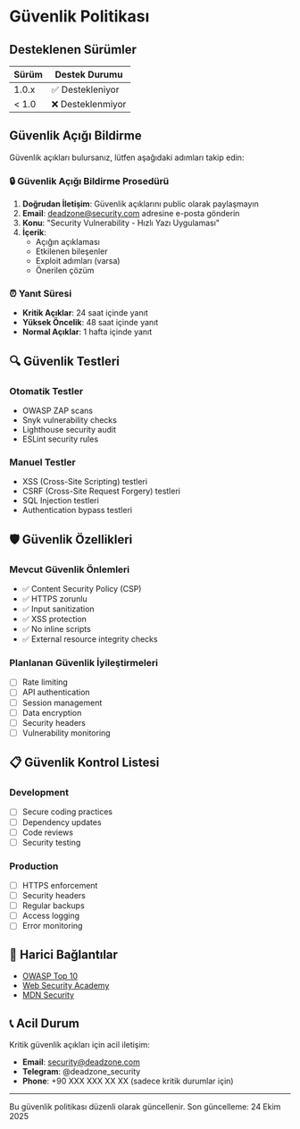 # Güvenlik Politikası

## Desteklenen Sürümler

| Sürüm | Destek Durumu |
|-------|---------------|
| 1.0.x | ✅ Destekleniyor |
| < 1.0 | ❌ Desteklenmiyor |

## Güvenlik Açığı Bildirme

Güvenlik açıkları bulursanız, lütfen aşağıdaki adımları takip edin:

### 🔒 Güvenlik Açığı Bildirme Prosedürü

1. **Doğrudan İletişim**: Güvenlik açıklarını public olarak paylaşmayın
2. **Email**: deadzone@security.com adresine e-posta gönderin
3. **Konu**: "Security Vulnerability - Hızlı Yazı Uygulaması"
4. **İçerik**: 
   - Açığın açıklaması
   - Etkilenen bileşenler
   - Exploit adımları (varsa)
   - Önerilen çözüm

### ⏰ Yanıt Süresi

- **Kritik Açıklar**: 24 saat içinde yanıt
- **Yüksek Öncelik**: 48 saat içinde yanıt
- **Normal Açıklar**: 1 hafta içinde yanıt

## 🔍 Güvenlik Testleri

### Otomatik Testler
- OWASP ZAP scans
- Snyk vulnerability checks
- Lighthouse security audit
- ESLint security rules

### Manuel Testler
- XSS (Cross-Site Scripting) testleri
- CSRF (Cross-Site Request Forgery) testleri
- SQL Injection testleri
- Authentication bypass testleri

## 🛡️ Güvenlik Özellikleri

### Mevcut Güvenlik Önlemleri
- ✅ Content Security Policy (CSP)
- ✅ HTTPS zorunlu
- ✅ Input sanitization
- ✅ XSS protection
- ✅ No inline scripts
- ✅ External resource integrity checks

### Planlanan Güvenlik İyileştirmeleri
- [ ] Rate limiting
- [ ] API authentication
- [ ] Session management
- [ ] Data encryption
- [ ] Security headers
- [ ] Vulnerability monitoring

## 📋 Güvenlik Kontrol Listesi

### Development
- [ ] Secure coding practices
- [ ] Dependency updates
- [ ] Code reviews
- [ ] Security testing

### Production
- [ ] HTTPS enforcement
- [ ] Security headers
- [ ] Regular backups
- [ ] Access logging
- [ ] Error monitoring

## 🔗 Harici Bağlantılar

- [OWASP Top 10](https://owasp.org/www-project-top-ten/)
- [Web Security Academy](https://portswigger.net/web-security)
- [MDN Security](https://developer.mozilla.org/en-US/docs/Web/Security)

## 📞 Acil Durum

Kritik güvenlik açıkları için acil iletişim:
- **Email**: security@deadzone.com
- **Telegram**: @deadzone_security
- **Phone**: +90 XXX XXX XX XX (sadece kritik durumlar için)

---

Bu güvenlik politikası düzenli olarak güncellenir. Son güncelleme: 24 Ekim 2025
